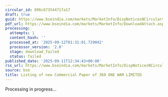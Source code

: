 ```yaml
---
circular_id: 896c67354471fa17
draft: true
guid: https://www.bseindia.com/markets/MarketInfo/DispNoticesNCirculars.aspx?Noticeid={C0814C3F-21C6-4CC9-A71D-C3B9F487010F}&noticeno=20250911-54&dt=09/11/2025&icount=54&totcount=91&flag=0
pdf_url: https://www.bseindia.com/markets/MarketInfo/DownloadAttach.aspx?id=20250911-54&attachedId=
processing:
  attempts: 1
  content_hash: ''
  processed_at: '2025-09-12T01:31:01.729042'
  processor_version: '2.0'
  stage: download_failed
  status: failed
published_date: '2025-09-11T12:34:43+00:00'
rss_url: https://www.bseindia.com/markets/MarketInfo/DispNoticesNCirculars.aspx?Noticeid={C0814C3F-21C6-4CC9-A71D-C3B9F487010F}&noticeno=20250911-54&dt=09/11/2025&icount=54&totcount=91&flag=0
source: bse
title: Listing of new Commercial Paper of 360 ONE WAM LIMITED
---
```


Processing in progress...